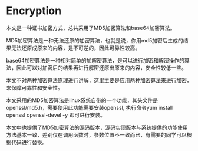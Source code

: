 # Encryption
本文是一种证书加密方式，总共采用了MD5加密算法和base64加密算法。

MD5加密算法是一种无法还原的加密算法，也就是说，你用md5加密后生成的结果无法还原成原来的内容，是不可逆的，因此可靠性较高。

base64加密算法是一种相对简单的加解密算法，是可以进行加密和解密操作的算法，因此可以对加密后的结果再进行解密还原出原来的内容，安全性较低一些。

本文不对两种加密算法原理进行讲解，这里主要是应用两种加密算法来进行加密，来保障可靠性和安全性。

本文采用的MD5加密算法是linux系统自带的一个功能，其头文件是openssl/md5.h，需要使用此功能需要安装openssl, 执行命令yum install openssl openssl-devel -y 即可进行安装。

本文中也提供了MD5加密算法的源码版本，源码实现版本与系统提供的功能使用方法基本一致，差别仅在调用函数时，参数位置不一致而已，有需要的同学可以根据代码进行替换。



